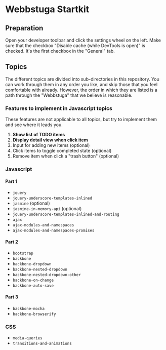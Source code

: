 # Webbstuga Startkit

## Preparation

Open your developer toolbar and click the settings wheel on the left. Make sure that the checkbox "Disable cache (while DevTools is open)" is checked. It's the first checkbox in the "General" tab.

## Topics

The different topics are divided into sub-directories in this repository. You can
work through them in any order you like, and skip those that you feel comfortable
with already. However, the order in which they are listed is a path through the
"Webbstuga" that we believe is reasonable.

### Features to implement in Javascript topics

These features are not applicable to all topics, but try to implement them
and see where it leads you.

1.  **Show list of TODO items**
2.  **Display detail view when click item**
3.  Input for adding new items (optional)
4.  Click items to toggle completed state (optional)
5.  Remove item when click a "trash button" (optional)


### Javascript

#### Part 1

*   `jquery`
*   `jquery-underscore-templates-inlined`
*   `jasmine` (optional)
*   `jasmine-in-memory-api` (optional)
*   `jquery-underscore-templates-inlined-and-routing`
*   `ajax`
*   `ajax-modules-and-namespaces`
*   `ajax-modules-and-namespaces-promises`

#### Part 2

*   `bootstrap`
*   `backbone`
*   `backbone-dropdown`
*   `backbone-nested-dropdown`
*   `backbone-nested-dropdown-other`
*   `backbone-on-change`
*   `backbone-auto-save`


#### Part 3

*   `backbone-mocha`
*   `backbone-browserify`


### CSS

*   `media-queries`
*   `transitions-and-animations`

